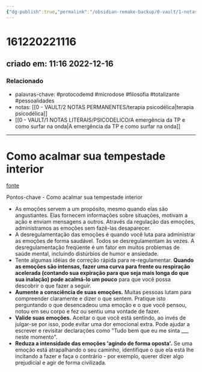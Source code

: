 ```yaml
---
{"dg-publish":true,"permalink":"/obsidian-remake-backup/0-vault/1-notas-literais/filosofia/como-acalmar-sua-tempestade-interior/","tags":["protocodemd","microdose","filosofia","totalizante","pessoalidades"],"dgHomeLink":true,"dgShowLocalGraph":true,"dgShowFileTree":true,"noteIcon":""}
---
```


# 161220221116
## criado em: 11:16 2022-12-16

### Relacionado
- palavras-chave: #protocodemd #microdose #filosofia #totalizante #pessoalidades 
- notas: [[0 - VAULT/2 NOTAS PERMANENTES/terapia psicodélica\|terapia psicodélica]]
- [[0 - VAULT/1 NOTAS LITERAIS/PSICODELICO/A emergência da TP e como surfar na onda\|A emergência da TP e como surfar na onda]]
---
# Como acalmar sua tempestade interior
[fonte](https://psyche.co/guides/how-to-calm-your-emotions-with-dialectical-behaviour-therapy)

Pontos-chave - Como acalmar sua tempestade interior

- As emoções servem a um propósito, mesmo quando elas são angustiantes. Elas fornecem informações sobre situações, motivam a ação e enviam mensagens a outros. Através da regulação das emoções, administramos as emoções sem fazê-las desaparecer.
- A desregulamentação das emoções é quando você luta para administrar as emoções de forma saudável. Todos se desregulamentam às vezes. A desregulamentação freqüente é um fator em muitos problemas de saúde mental, incluindo distúrbios de humor e ansiedade.
- Tente algumas idéias de correção rápida para re-regulamentar. **Quando as emoções são intensas, fazer uma curva para frente ou respiração acelerada (contando sua expiração para que seja mais longa do que sua inalação) pode acalmá-lo um pouco** para que você possa descobrir o que fazer a seguir.
- **Aumente a consciência de suas emoções.** Muitas pessoas lutam para compreender claramente e dizer o que sentem. Pratique isto perguntando o que desencadeou uma emoção e o que você pensou, notou em seu corpo e fez ou sentiu uma vontade de fazer.
- **Valide suas emoções.** Aceitar o que você está sentindo, ao invés de julgar-se por isso, pode evitar uma dor emocional extra. Pode ajudar a escrever e revisitar declarações como "Tudo bem que eu me sinta ___ neste momento".
- **Reduza a intensidade das emoções 'agindo de forma oposta'.** Se uma emoção está atrapalhando o seu caminho, identifique o que ela está lhe incitando a fazer e faça o contrário - por exemplo, querer dizer algo prejudicial e agir de forma civilizada.